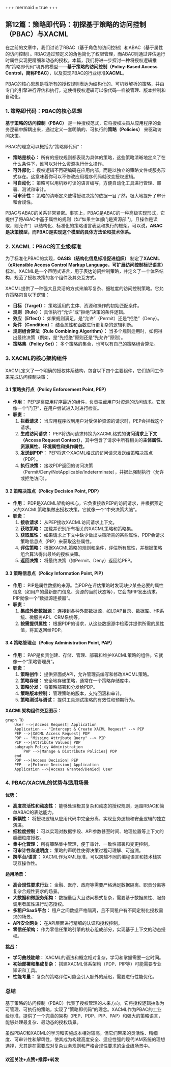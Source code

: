 +++
mermaid = true
+++
## 第12篇：策略即代码：初探基于策略的访问控制（PBAC）与XACML

在之前的文章中，我们讨论了RBAC（基于角色的访问控制）和ABAC（基于属性的访问控制）。RBAC通过预定义的角色简化了权限管理，而ABAC则通过评估运行时属性实现更精细和动态的授权。本篇，我们将进一步探讨一种将授权逻辑推向“策略即代码”境界的模型——**基于策略的访问控制（Policy-Based Access Control，简称PBAC）**，以及实现PBAC的行业标准**XACML**。

PBAC的核心思想是将所有的授权规则表达为结构化的、可机器解析的策略，并由专门的引擎进行评估和执行。这使得授权逻辑可以像代码一样被管理、版本控制和自动化。

### 1\. 策略即代码：PBAC的核心思想

**基于策略的访问控制（PBAC）** 是一种授权范式，它将授权决策从应用程序的业务逻辑中解耦出来，通过定义一套明确的、可执行的**策略（Policies）** 来驱动访问决策。

PBAC的理念可以概括为“策略即代码”：

  * **策略是核心：** 所有的授权规则都表现为具体的策略，这些策略清晰地定义了在什么条件下，谁可以对什么资源执行什么操作。
  * **可外部化：** 授权逻辑不再硬编码在应用内部，而是以独立的策略文件或服务形式存在。这意味着你可以不修改应用程序代码就改变授权逻辑。
  * **可自动化：** 策略可以用机器可读的语言编写，方便自动化工具进行管理、部署、测试和审计。
  * **可审计性：** 策略的清晰定义使得授权决策的依据一目了然，极大地提升了审计和合规性。

PBAC与ABAC的关系非常紧密。事实上，PBAC是ABAC的一种高级实现形式，它提供了将ABAC中基于属性的规则（如“如果主体部门是资源部门，且操作是读取，则允许”）以结构化、标准化的策略语言表达和执行的框架。可以说，**ABAC是决策模型，而PBAC是实现这个模型的具体方法论和技术体系。**

### 2\. XACML：PBAC的工业级标准

为了标准化PBAC的实现，**OASIS（结构化信息标准促进组织）** 制定了**XACML（eXtensible Access Control Markup Language，可扩展访问控制标记语言）** 标准。XACML是一个声明式语言，用于表达访问控制策略，并定义了一个体系结构，规范了授权决策的各个组件及其交互方式。

XACML提供了一种强大且灵活的方式来编写复杂、细粒度的访问控制策略。它允许策略包含以下逻辑：

  * **目标（Target）：** 策略适用的主体、资源和操作的初始匹配条件。
  * **规则（Rule）：** 具体执行“允许”或“拒绝”决策的条件逻辑。
  * **效应（Effect）：** 如果规则满足，是“允许”（Permit）还是“拒绝”（Deny）。
  * **条件（Condition）：** 结合属性和函数进行更复杂的逻辑判断。
  * **规则组合算法（Rule Combining Algorithm）：** 当多个规则适用时，如何得出最终决策（例如，是“先拒绝”原则还是“先允许”原则）。
  * **策略集（Policy Set）：** 多个策略的集合，也可以有自己的策略组合算法。

### 3\. XACML的核心架构组件

XACML定义了一个明确的授权体系结构，包含以下四个主要组件，它们协同工作来完成访问控制决策：

#### 3.1 策略执行点（Policy Enforcement Point, PEP）

  * **作用：** PEP是离应用程序最近的组件，负责拦截用户对资源的访问请求。它就像一个“门卫”，在用户尝试进入时进行检查。
  * **职责：**
    1.  **拦截请求：** 当应用程序收到用户对受保护资源的请求时，PEP会拦截这个请求。
    2.  **生成访问请求：** PEP将访问请求转换为XACML格式的**访问请求上下文（Access Request Context）**，其中包含了请求中所有相关的**主体属性、资源属性、环境属性和操作属性**。
    3.  **发送到PDP：** PEP将这个XACML格式的访问请求发送给策略决策点（PDP）。
    4.  **执行决策：** 接收PDP返回的访问决策（Permit/Deny/NotApplicable/Indeterminate），并据此强制执行（允许或拒绝访问）。

#### 3.2 策略决策点（Policy Decision Point, PDP）

  * **作用：** PDP是XACML架构的核心，它负责接收PEP的访问请求，并根据预定义的XACML策略集做出授权决策。它就像一个“中央决策大脑”。
  * **职责：**
    1.  **接收请求：** 从PEP接收XACML访问请求上下文。
    2.  **获取策略：** 加载并识别所有相关的XACML策略和策略集。
    3.  **获取属性：** 如果请求上下文中缺少做出决策所需的某些属性，PDP会请求策略信息点（PIP）来获取这些属性。
    4.  **评估策略：** 根据XACML策略的规则和条件，评估所有属性，并根据策略组合算法得出最终的授权决策。
    5.  **返回决策：** 将最终决策（如Permit、Deny）返回给PEP。

#### 3.3 策略信息点（Policy Information Point, PIP）

  * **作用：** PIP是属性数据的来源。当PDP在评估策略时发现缺少某些必要的属性信息（如用户的最新部门信息、资源的当前状态等），它会向PIP发出请求。PIP就像一个“数据源连接器”。
  * **职责：**
    1.  **集成外部数据源：** 连接到各种外部数据源，如LDAP目录、数据库、HR系统、微服务API、CRM系统等。
    2.  **按需提供属性：** 根据PDP的请求，从这些数据源中检索并提供所需的属性值，将其返回给PDP。

#### 3.4 策略管理点（Policy Administration Point, PAP）

  * **作用：** PAP是负责创建、存储、管理、部署和维护XACML策略的组件。它就像一个“策略管理员”。
  * **职责：**
    1.  **策略创作：** 提供界面或API，允许管理员编写和修改XACML策略。
    2.  **策略存储：** 安全地存储策略，通常在一个策略存储库中。
    3.  **策略分发：** 将策略部署和分发给PDP。
    4.  **策略版本控制：** 管理策略的版本，支持回滚和审计。
    5.  **策略测试与调试：** 提供工具测试策略的有效性和预期行为。

**XACML架构组件交互图示：**

```mermaid
graph TD
    User -->|Access Request| Application
    Application -- "Intercept & Create XACML Request" --> PEP
    PEP -->|XACML Access Request| PDP
    PDP -- "Missing Attribute Query" --> PIP
    PIP -->|Attribute Values| PDP
    subgraph Policy Administration
        PAP -->|Manage & Distribute Policies| PDP
    end
    PDP -->|Access Decision| PEP
    PEP -->|Enforce Decision| Application
    Application -->|Access Granted/Denied| User
```


### 4\. PBAC/XACML的优势与适用场景

**优势：**

  * **高度灵活性和动态性：** 能够处理极其复杂和动态的授权规则，远超RBAC和简单ABAC的表达能力。
  * **解耦性：** 将授权逻辑从应用代码中完全分离，实现业务逻辑和安全逻辑的独立演进。
  * **细粒度控制：** 可以实现对数据字段、API参数甚至时间、地理位置等上下文的超细粒度授权。
  * **集中化管理：** 所有策略集中管理，便于审计、一致性部署和变更控制。
  * **可审计性和透明度：** 策略的声明性使得决策过程可理解、可追溯。
  * **跨平台/语言：** XACML作为XML标准，可以跨越不同的编程语言和技术栈实现互操作性。

**适用场景：**

  * **高合规性要求行业：** 金融、医疗、政府等需要严格满足数据隔离、职责分离等复杂合规性要求的场景。
  * **大数据和微服务架构：** 数据量巨大且访问模式复杂，需要基于数据属性、服务调用者属性进行动态授权。
  * **多租户SaaS平台：** 租户之间数据严格隔离，且不同租户有不同定制化授权需求的场景。
  * **API安全网关：** 在API层面进行精细的认证和授权控制。
  * **零信任架构：** 作为零信任策略引擎的核心组成部分，实现基于上下文的动态授权。

**挑战：**

  * **学习曲线陡峭：** XACML的语法和概念相对复杂，学习和掌握需要一定时间。
  * **初始部署和集成复杂：** 搭建XACML体系架构（PDP、PIP等）可能需要专业知识和工具。
  * **性能考量：** 复杂的策略评估可能会引入额外的延迟，需要进行性能优化。

### 总结

基于策略的访问控制（PBAC）代表了授权管理的未来方向，它将授权逻辑抽象为可管理、可执行的策略，实现了“策略即代码”的理念。XACML作为PBAC的工业级标准，提供了一个完善的架构（PEP、PDP、PIP、PAP）和强大的策略语言，能够处理最复杂、最动态的授权场景。

虽然PBAC和XACML的学习和实施成本相对较高，但它们带来的灵活性、精细度、可审计性和解耦性，使其成为构建高度安全、适应性强的现代IAM系统的理想选择，尤其是在需要应对复杂业务规则和严格合规性要求的企业级场景中。

###
**欢迎关注+点赞+推荐+转发**